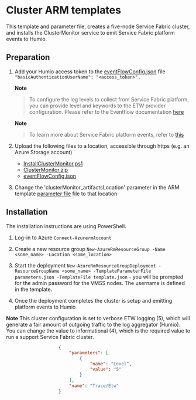# Cluster ARM templates

This template and parameter file, creates a five-node Service Fabric cluster, and installs the ClusterMonitor service to emit Service Fabric platform events to Humio.

## Preparation

1. Add your Humio access token to the [eventFlowConfig.json](./../ClusterMonitorService/eventFlowConfig.json) file `"basicAuthenticationUserName": "<access_token>",`

    **Note**
    > To configure the log levels to collect from Service Fabric platform, you can provide level and keywords to the ETW provider configuration. Please refer to the Eventflow documentation [here](https://github.com/Azure/diagnostics-eventflow#etw-event-tracing-for-windows)

    **Note**
    > To learn more about Service Fabric platform events, refer to [this](https://docs.microsoft.com/en-us/azure/service-fabric/service-fabric-diagnostics-event-aggregation-wad)

1. Upload the following files to a location, accessible through https (e.g. an Azure Storage account)
    - [InstallClusterMonitor.ps1](./../ClusterMonitorService/InstallClusterMonitor.ps1)
    - [ClusterMonitor.zip](./../ClusterMonitorService/ClusterMonitor.zip)
    - [eventFlowConfig.json](./../ClusterMonitorService/eventFlowConfig.json)

1. Change the 'clusterMonitor_artifactsLocation' parameter in the ARM template [parameter file](./../ClusterARM/parameters.json) file to that location

## Installation

The installation instructions are using PowerShell.

1. Log-in to Azure `Connect-AzurermAccount`

1. Create a new resource group `New-AzureRmResourceGroup -Name <some_name> -Location <some_location>`

1. Start the deployment `New-AzureRmResourceGroupDeployment -ResourceGroupName <some_name> -TemplateParameterFile parameters.json -TemplateFile template.json` - you will be prompted for the admin password for the VMSS nodes. The username is defined in the template.

1. Once the deployment completes the cluster is setup and emitting platform events to Humio

**Note**
This cluster configuration is set to verbose ETW logging (5), which will generate a fair amount of outgoing traffic to the log aggregator (Humio). You can change the value to informational (4), which is the required value to run a support Service Fabric cluster.

```json
                    {
                        "parameters": [
                            {
                                "name": "Level",
                                "value": "5"
                            }
                        ],
                        "name": "Trace/Etw"
                    }
```